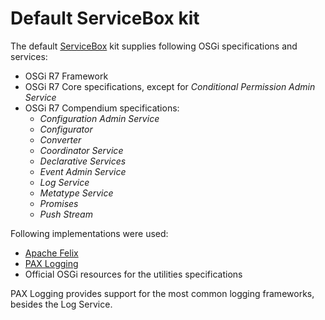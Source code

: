 # Default ServiceBox kit

The default [ServiceBox](http://github.com/yetamine/servicebox) kit supplies following OSGi specifications and services:

* OSGi R7 Framework
* OSGi R7 Core specifications, except for *Conditional Permission Admin Service*
* OSGi R7 Compendium specifications:
    * *Configuration Admin Service*
    * *Configurator*
    * *Converter*
    * *Coordinator Service*
    * *Declarative Services*
    * *Event Admin Service*
    * *Log Service*
    * *Metatype Service*
    * *Promises*
    * *Push Stream*

Following implementations were used:

* [Apache Felix](http://felix.apache.org/)
* [PAX Logging](https://github.com/ops4j/org.ops4j.pax.logging)
* Official OSGi resources for the utilities specifications

PAX Logging provides support for the most common logging frameworks, besides the Log Service.
